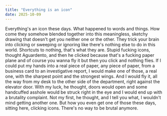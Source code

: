 ```yaml
---
title: "Everything is an icon"
date: 2025-10-09
---
```


Everything's an icon these days.
What happened to words and things. How come they somehow blended together into this meaningless, sketchy drawing that doesn't get you neither one or the other. They trick your brain into clicking or sweeping or ignoring like there's nothing else to do in this world.
Shortcuts to nothing, that's what they are. Stupid fucking icons, thought Aguardento, and then he clicked because that's a fucking paper plane and of course you wanna fly it but then you click and nothing flies. If I could put my hands into a real piece of paper, any piece of paper, from a business card to an investigative report, I would make one of those, a real one, with the sharpest point and the strongest wings. And I would fly it, all the way from my desk to the other side of the department, right against the elevator door. With my luck, he thought, doors would open and some handcuffed asshole would be struck right in the eye and I would end up with a brutality complaint. Not my first, he thought, and I tell you what, I wouldn't mind getting another one. But how you even get one of those these days, sitting here, clicking icons. There's no way to be brutal anymore.